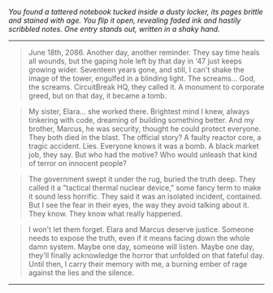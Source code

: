 
*You found a tattered notebook tucked inside a dusty locker, its pages brittle and stained with age. You flip it open, revealing faded ink and hastily scribbled notes. One entry stands out, written in a shaky hand.* 

---

> June 18th, 2086. Another day, another reminder. They say time heals all wounds, but the gaping hole left by that day in '47 just keeps growing wider.  Seventeen years gone, and still, I can't shake the image of the tower, engulfed in a blinding light. The screams... God, the screams. CircuitBreak HQ, they called it. A monument to corporate greed, but on that day, it became a tomb.

> My sister, Elara… she worked there. Brightest mind I knew, always tinkering with code, dreaming of building something better. And my brother, Marcus, he was security, thought he could protect everyone. They both died in the blast. The official story? A faulty reactor core, a tragic accident. Lies. Everyone knows it was a bomb. A black market job, they say. But who had the motive? Who would unleash that kind of terror on innocent people?

> The government swept it under the rug, buried the truth deep. They called it a "tactical thermal nuclear device," some fancy term to make it sound less horrific.  They said it was an isolated incident, contained. But I see the fear in their eyes, the way they avoid talking about it. They know. They know what really happened.

>  I won't let them forget. Elara and Marcus deserve justice. Someone needs to expose the truth, even if it means facing down the whole damn system. Maybe one day, someone will listen. Maybe one day, they'll finally acknowledge the horror that unfolded on that fateful day. Until then, I carry their memory with me, a burning ember of rage against the lies and the silence. 

---

